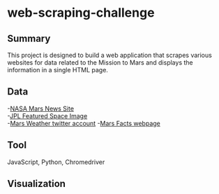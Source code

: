 # web-scraping-challenge

## Summary ##
This project is designed to build a web application that scrapes various websites for data related to the Mission to Mars and displays the information in a single HTML page.

## Data ##
-[NASA Mars News Site](https://mars.nasa.gov/news/)<br>
-[JPL Featured Space Image](https://www.jpl.nasa.gov/spaceimages/?search=&category=Mars)<br>
-[Mars Weather twitter account](https://twitter.com/marswxreport?lang=en)
-[Mars Facts webpage](https://space-facts.com/mars/)
## Tool ##
JavaScript, Python, Chromedriver
## Visualization ##